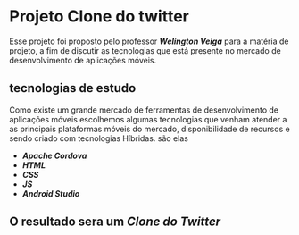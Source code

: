 # Projeto Clone do twitter
Esse projeto foi proposto pelo professor **_Welington Veiga_** para a matéria de projeto, a fim de discutir as tecnologias que está presente no mercado de desenvolvimento de aplicações móveis.
## tecnologias de estudo
Como existe um grande mercado de ferramentas de desenvolvimento de aplicações móveis escolhemos algumas tecnologias que venham atender a as principais plataformas móveis do mercado, disponibilidade de recursos e sendo criado com tecnologias Híbridas. são elas
- **_Apache Cordova_**
- **_HTML_**
- **_CSS_**
- **_JS_**
- **_Android Studio_**
## O resultado sera um **_Clone do Twitter_**
